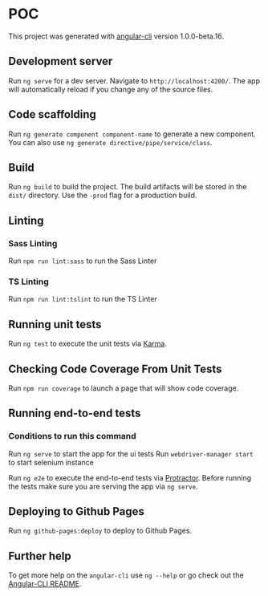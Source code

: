 # POC

This project was generated with [angular-cli](https://github.com/angular/angular-cli) version 1.0.0-beta.16.

## Development server
Run `ng serve` for a dev server. Navigate to `http://localhost:4200/`. The app will automatically reload if you change any of the source files.

## Code scaffolding

Run `ng generate component component-name` to generate a new component. You can also use `ng generate directive/pipe/service/class`.

## Build

Run `ng build` to build the project. The build artifacts will be stored in the `dist/` directory. Use the `-prod` flag for a production build.

## Linting

### Sass Linting

Run `npm run lint:sass` to run the Sass Linter

### TS Linting

Run `npm run lint:tslint` to run the TS Linter

## Running unit tests

Run `ng test` to execute the unit tests via [Karma](https://karma-runner.github.io).

## Checking Code Coverage From Unit Tests

Run `npm run coverage` to launch a page that will show code coverage.

## Running end-to-end tests

### Conditions to run this command 
Run `ng serve` to start the app for the ui tests
Run `webdriver-manager start` to start selenium instance

Run `ng e2e` to execute the end-to-end tests via [Protractor](http://www.protractortest.org/). 
Before running the tests make sure you are serving the app via `ng serve`.

## Deploying to Github Pages

Run `ng github-pages:deploy` to deploy to Github Pages.

## Further help

To get more help on the `angular-cli` use `ng --help` or go check out the [Angular-CLI README](https://github.com/angular/angular-cli/blob/master/README.md).

